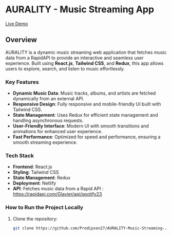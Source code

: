 # AURALITY - Music Streaming App

[Live Demo](https://aurality-music-app.netlify.app/)

## Overview

AURALITY is a dynamic music streaming web application that fetches music data from a RapidAPI to provide an interactive and seamless user experience. Built using **React.js**, **Tailwind CSS**, and **Redux**, this app allows users to explore, search, and listen to music effortlessly.

### Key Features

- **Dynamic Music Data**: Music tracks, albums, and artists are fetched dynamically from an external API.
- **Responsive Design**: Fully responsive and mobile-friendly UI built with Tailwind CSS.
- **State Management**: Uses Redux for efficient state management and handling asynchronous requests.
- **User-Friendly Interface**: Modern UI with smooth transitions and animations for enhanced user experience.
- **Fast Performance**: Optimized for speed and performance, ensuring a smooth streaming experience.

### Tech Stack

- **Frontend**: React.js
- **Styling**: Tailwind CSS
- **State Management**: Redux
- **Deployment**: Netlify
- **API**: Fetches music data from a Rapid API : https://rapidapi.com/Glavier/api/spotify23

### How to Run the Project Locally

1. Clone the repository:
   ```bash
   git clone https://github.com/Prodipsen27/AURALITY-Music-Streaming-.git
